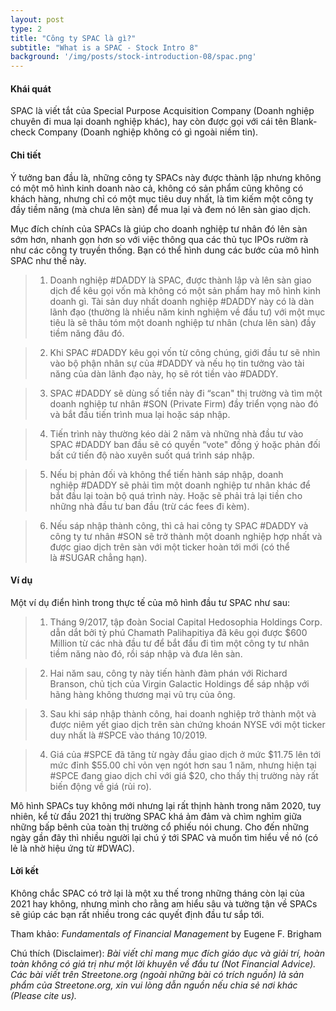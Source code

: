 ```yaml
---
layout: post
type: 2
title: "Công ty SPAC là gì?"
subtitle: "What is a SPAC - Stock Intro 8"
background: '/img/posts/stock-introduction-08/spac.png'
---
```


#### Khái quát

SPAC là viết tắt của Special Purpose Acquisition Company (Doanh nghiệp chuyên đi mua lại doanh nghiệp khác), hay còn được gọi với cái tên Blank-check Company (Doanh nghiệp không có gì ngoài niềm tin).

#### Chi tiết

Ý tưởng ban đầu là, những công ty SPACs này được thành lập nhưng không có một mô hình kinh doanh nào cả, không có sản phẩm cũng không có khách hàng, nhưng chỉ có một mục tiêu duy nhất, là tìm kiếm một công ty đầy tiềm năng (mà chưa lên sàn) để mua lại và đem nó lên sàn giao dịch.

Mục đích chính của SPACs là giúp cho doanh nghiệp tư nhân đó lên sàn sớm hơn, nhanh gọn hơn so với việc thông qua các thủ tục IPOs rườm rà như các công ty truyền thống. Bạn có thể hình dung các bước của mô hình SPAC như thế này.

> 1. Doanh nghiệp #DADDY là SPAC, được thành lập và lên sàn giao dịch để kêu gọi vốn mà không có một sản phẩm hay mô hình kinh doanh gì. Tài sản duy nhất doanh nghiệp #DADDY này có là dàn lãnh đạo (thường là nhiều năm kinh nghiệm về đầu tư) với một mục tiêu là sẽ thâu tóm một doanh nghiệp tư nhân (chưa lên sàn) đầy tiềm năng đâu đó.

> 2. Khi SPAC #DADDY kêu gọi vốn từ công chúng, giới đầu tư sẽ nhìn vào bộ phận nhân sự của #DADDY và nếu họ tin tưởng vào tài năng của dàn lãnh đạo này, họ sẽ rót tiền vào #DADDY.

> 3. SPAC #DADDY sẽ dùng số tiền này đi “scan" thị trường và tìm một doanh nghiệp tư nhân #SON (Private Firm) đầy triển vọng nào đó và bắt đầu tiến trình mua lại hoặc sáp nhập.

> 4. Tiến trình này thường kéo dài 2 năm và những nhà đầu tư vào SPAC #DADDY ban đầu sẽ có quyền “vote" đồng ý hoặc phản đối bất cứ tiến độ nào xuyên suốt quá trình sáp nhập.

> 5. Nếu bị phản đối và không thể tiến hành sáp nhập, doanh nghiệp #DADDY sẽ phải tìm một doanh nghiệp tư nhân khác để bắt đầu lại toàn bộ quá trình này. Hoặc sẽ phải trả lại tiền cho những nhà đầu tư ban đầu (trừ các fees đi kèm).

> 6. Nếu sáp nhập thành công, thì cả hai công ty SPAC #DADDY và công ty tư nhân #SON sẽ trở thành một doanh nghiệp hợp nhất và được giao dịch trên sàn với một ticker hoàn tới mới (có thể là #SUGAR chẳng hạn).

#### Ví dụ

Một ví dụ điển hình trong thực tế của mô hình đầu tư SPAC như sau:

> 1. Tháng 9/2017, tập đoàn Social Capital Hedosophia Holdings Corp. dẫn dắt bởi tỷ phú Chamath Palihapitiya đã kêu gọi được $600 Million từ các nhà đầu tư để bắt đầu đi tìm một công ty tư nhân tiềm năng nào đó, rồi sáp nhập và đưa lên sàn.

> 2. Hai năm sau, công ty này tiến hành đàm phán với Richard Branson, chủ tịch của Virgin Galactic Holdings để sáp nhập với hãng hàng không thương mại vũ trụ của ông.

> 3. Sau khi sáp nhập thành công, hai doanh nghiệp trở thành một và được niêm yết giao dịch trên sàn chứng khoán NYSE với một ticker duy nhất là #SPCE vào tháng 10/2019.

> 4. Giá của #SPCE đã tăng từ ngày đầu giao dịch ở mức $11.75 lên tới mức đỉnh $55.00 chỉ vỏn vẹn ngót hơn sau 1 năm, nhưng hiện tại #SPCE đang giao dịch chỉ với giá $20, cho thấy thị trường này rất biến động về giá (rủi ro).

Mô hình SPACs tuy không mới nhưng lại rất thịnh hành trong năm 2020, tuy nhiên, kể từ đầu 2021 thị trường SPAC khá ảm đảm và chìm nghỉm giữa những bấp bênh của toàn thị trường cổ phiếu nói chung. Cho đến những ngày gần đây thì nhiều người lại chú ý tới SPAC và muốn tìm hiểu về nó (có lẻ là nhờ hiệu ứng từ #DWAC).

#### Lời kết

Không chắc SPAC có trở lại là một xu thế trong những tháng còn lại của 2021 hay không, nhưng mình cho rằng am hiểu sâu và tường tận về SPACs sẽ giúp các bạn rất nhiều trong các quyết định đầu tư sắp tới.

Tham khảo: *Fundamentals of Financial Management* by Eugene F. Brigham

Chú thích (Disclaimer):
*Bài viết chỉ mang mục đích giáo dục và giải trí, hoàn toàn không có giá trị như một lời khuyên về đầu tư (Not Financial Advice).*
*Các bài viết trên Streetone.org (ngoài những bài có trích nguồn) là sản phẩm của Streetone.org, xin vui lòng dẫn nguồn nếu chia sẻ nơi khác (Please cite us).*